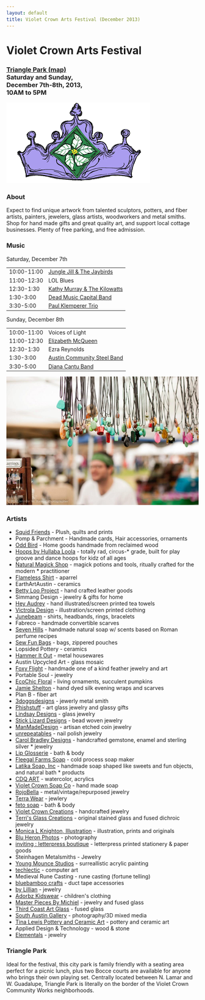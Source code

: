 ```yaml
---
layout: default
title: Violet Crown Arts Festival (December 2013)
---
```


<div class="container">
	<div class="row">
		<div class="col-md-8">
			<h1>Violet Crown Arts Festival</h1>
			<h3>
				<a href="https://plus.google.com/100912139126813023202/about?gl=us&amp;hl=en">Triangle Park (map)</a><br>
				Saturday and Sunday,<br>
				December 7th-8th, 2013,<br>
				10AM to 5PM
			</h3>
		</div>
		<div class="col-md-4"><img src="img/vcarts_crown.png" class="img-responsive"></div>
	</div>
</div>

### About

Expect to find unique artwork from talented sculptors, potters, and fiber
artists, painters, jewelers, glass artists, woodworkers and metal smiths. Shop
for hand made gifts and great quality art, and support local cottage
businesses. Plenty of free parking, and free admission.

### Music

Saturday, December 7th

<table class="table table-striped">
<tr><td>10:00-11:00 <td> <a href="http://www.greensongs.com/jilljarboe/">Jungle Jill &amp; The Jaybirds</a>
<tr><td>11:00-12:30 <td> LOL Blues
<tr><td>12:30-1:30  <td> <a href="http://kathymurraysongwriter.wordpress.com/">Kathy Murray &amp; The Kilowatts</a>
<tr><td>1:30-3:00   <td> <a href="http://dmcband.org/">Dead Music Capital Band</a>
<tr><td>3:30-5:00   <td> <a href="http://www.pksax.com/">Paul Klemperer Trio</a>
</table>

Sunday, December 8th

<table class="table table-striped">
<tr><td>10:00-11:00 <td> Voices of Light
<tr><td>11:00-12:30 <td> <a href="http://www.elizabeth-mcqueen.com/">Elizabeth McQueen</a>
<tr><td>12:30-1:30  <td> Ezra Reynolds
<tr><td>1:30-3:00   <td> <a href="http://www.austincommunitysteelband.org/">Austin Community Steel Band</a>
<tr><td>3:30-5:00   <td> <a href="http://www.dianacantu.com/">Diana Cantu Band</a>
</table>

<img src="img/vcaf_beads.jpg" class="img-responsive well">

### Artists

* [Squid Friends](http://www.squidfriends.com) - Plush, quilts and prints
* Pomp & Parchment - Handmade cards, Hair accessories, ornaments
* [Odd Bird](http://www.oddbirdshop.com) - Home goods handmade from reclaimed wood
* [Hoops by Hullaba Loola](https://www.facebook.com/pages/Hoops-by-Hullaba-Loola/103331009703181) - totally rad, circus-* grade, built for play groove and dance hoops for kidz of all ages
* [Natural Magick Shop](http://naturalmagickshop.com) - magick potions and tools, ritually crafted for the modern * practitioner
* [Flameless Shirt](http://www.flamelessshirt.com) - aparrel
* EarthArtAustin - ceramics
* [Betty Loo Project](http://bettylooproject.bigcartel.com/) - hand crafted leather goods
* Simmang Design - jewelry & gifts for home
* [Hey Audrey]( http://www.heyaudrey.com) - hand illustrated/screen printed tea towels
* [Victrola Design](http://www.victrolastudio.com) - illustration/screen printed clothing
* [Junebeam](http://www.etsy.com/shop/junebeam) - shirts, headbands, rings, bracelets
* Fabreco - handmade convertible scarves
* [Seven Hills](http://ancientscent.com) - handmade natural soap w/ scents based on Roman perfume recipes
* [Sew Fun Bags](http://facebook.com/sewfunbags) - bags, zippered pouches
* Lopsided Pottery - ceramics
* [Hammer It Out](http://www.hammeritout.etsy.com) - metal housewares
* Austin Upcycled Art - glass mosaic
* [Foxy Flight](http://www.facebook.com/foxyflight) - handmade one of a kind feather jewelry and art
* Portable Soul - jewelry
* [EcoChic Floral](http://www.ecochicfloral.com) - living ornaments, succulent pumpkins
* [Jamie Shelton](http://archeomoderndesigns.com) - hand dyed silk evening wraps and scarves
* Plan B - fiber art
* [3doggsdesigns](http://3doggsdesigns.etsy.com) - jewerly metal smith
* [Phishstuff](http://www.phishstuff.etsy.com) - art glass jewelry and glassy gifts
* [Lindsay Designs](http://www.Lindsay-Designs.net) - glass jewelry
* [Stick Lizard Designs](http://www.StickLizardDesigns.com) - bead woven jewelry
* [ManMadeDesign](https://www.etsy.com/shop/ManMadeDesign) - artisan etched coin jewelry
* [unrepeatables](http://www.unrepeatables.com) - nail polish jewelry
* [Carol Bradley Designs](https://www.etsy.com/shop/carolbradley) - handcrafted gemstone, enamel and sterling silver * jewelry
* [Lip Glosserie](http://lipglosserie.etsy.com) - bath & body
* [Fleegal Farms Soap](http://www.fleegalfarms.com) - cold process soap maker
* [Latika Soap, Inc](http://www.latikasoap.com) - handmade soap shaped like sweets and fun objects, and natural bath * products
* [CDQ ART](http://cdqart.com) - watercolor, acrylics
* [Violet Crown Soap Co](http://violetcrownsoap.com) - hand made soap
* [RojoBella](http://www.facebook.com/elena.ford.37/) - metal/vintage/repurposed jewelry
* [Terra Wear](https://twitter.com/TerraWear) - jewlery
* [feto soap](http://fetosoap.com/) - bath & body
* [Violet Crown Creations](http://www.violetcrowncreations.com) - handcrafted jewelry
* [Terri's Glass Creations](http://www.terrisglasscreations.com) - original stained glass and fused dichroic jewelry
* [Monica L Knighton, Illustration](http://monicalknighton.com/) - illustration, prints and originals
* [Blu Heron Photos](http://rondessain.com) - photography
* [inviting : letterpress boutique](http://www.shopinviting.com) - letterpress printed stationery & paper goods
* Steinhagen Metalsmiths - Jewelry
* [Young Mounce Studios](http://www.lefthandart.com) - surreallistic acrylic painting
* [techlectic](http://www.techlectic.com) - computer art
* Medieval Rune Casting - rune casting (fortune telling)
* [bluebamboo crafts](http://www.bluebamboo.etsy.com) - duct tape accessories
* [by Lillian](http://www.bylillian.com) - jewelry
* [Adorbz Kidswear](http://www.totesadorbz.com) - children's clothing
* [Master Pieces By Michiel](http://masterpiecesbymichiel.com) - jewelry and fused glass
* [Third Coast Art Glass](http://thirdcoastartglass.blog.com/) - fused glass
* [South Austin Gallery](http://southaustingallery.com) - photography/3D mixed media
* [Tina Lewis Pottery and Ceramic Art](http://tinalewis.etsy.com) - pottery and ceramic art
* Applied Design & Technology - wood & stone
* [Elementals](http://gems23rd.blogspot.com) - jewelry

### Triangle Park

Ideal for the festival, this city park is family friendly with a seating area
perfect for a picnic lunch, plus two Bocce courts are available for anyone who
brings their own playing set. Centrally located between  N. Lamar and W.
Guadalupe, Triangle Park is literally on the border of the Violet Crown
Community Works neighborhoods.